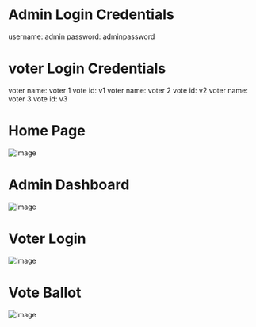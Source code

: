 # **Admin Login Credentials** 
username: admin
password: adminpassword

# **voter Login Credentials** 
voter name: voter 1
vote id:  v1
voter name: voter 2
vote id:  v2
voter name: voter 3
vote id:  v3


# **Home Page**
![image](https://github.com/user-attachments/assets/882239bf-7222-4f54-8de8-bf6427dfe44a)

# **Admin Dashboard**
![image](https://github.com/user-attachments/assets/acf4b0f7-8439-4ece-874d-46a627cd73dd)

# **Voter Login**
![image](https://github.com/user-attachments/assets/6c475a44-c9a2-4ce6-a0cd-0da533bd9fdc)


# **Vote Ballot**
![image](https://github.com/user-attachments/assets/425d13a1-cc84-41e7-8879-0fde6a8e5f34)
